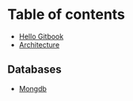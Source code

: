 # Table of contents

* [Hello Gitbook](README.md)
* [Architecture](architecture.md)

## Databases

* [Mongdb](databases/mongdb.md)
